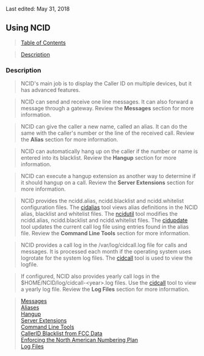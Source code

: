 <!-- Use.md - Removable HEADER Start -->

Last edited: May 31, 2018

<!-- Removable HEADER End -->

## <a name="use_top"></a> Using NCID

> [Table of Contents](#doc_top)

> [Description](#use_des)  

### <a name="use_des"></a> Description

> NCID's main job is to display the Caller ID on multiple devices, but 
  it has advanced features.

> NCID can send and receive one line messages.  It can also forward a message
  through a gateway.  Review the **Messages** section for more information.

> NCID can give the caller a new name, called an alias.  It can do the 
  same with the caller's number or the line of the received call.
  Review the **Alias** section for more information.

> NCID can automatically hang up on the caller if the number or name is 
  entered into its blacklist.
  Review the **Hangup** section for more information.

> NCID can execute a hangup extension as another way to determine if it
  should hangup on a call.
  Review the **Server Extensions** section for more information.

> NCID provides the ncidd.alias, ncidd.blacklist and ncidd.whitelist configuration files.
  The [cidalias](http://ncid.sourceforge.net/man/cidalias.1.html) tool views alias 
  definitions in the NCID alias, blacklist and whitelist files. The
  [ncidutil](http://ncid.sourceforge.net/man/ncidutil.1.html) tool modifies
  the ncidd.alias, ncidd.blacklist and ncidd.whitelist files.  The
  [cidupdate](http://ncid.sourceforge.net/man/cidupdate.1.html) tool updates the current 
  call log file using entries found in the alias file.
  Review the **Command Line Tools** section for more information.

> NCID provides a call log in the /var/log/cidcall.log file for calls and messages.
  It is processed each month if the operating system uses logrotate for the
  system log files.  The [cidcall](http://ncid.sourceforge.net/man/cidcall.1.html) 
  tool is used to view the logfile.

> If configured, NCID also provides yearly call logs in the $HOME/NCID/log/cidcall-&lt;year&gt;.log 
  files.  Use the [cidcall](http://ncid.sourceforge.net/man/cidcall.1.html) tool to view a yearly 
  log file. Review the **Log Files** section for more information.

> [Messages](#message_top)  
> [Aliases](#alias_top)  
> [Hangup](#hangup_top)  
> [Server Extensions](#ext_top)  
> [Command Line Tools](#tools_top)  
> [CallerID Blacklist from FCC Data](#fccdata_top)    
> [Enforcing the North American Numbering Plan](#fakenum_top)  
> [Log Files](#log_top)
